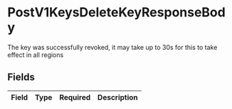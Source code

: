 # PostV1KeysDeleteKeyResponseBody

The key was successfully revoked, it may take up to 30s for this to take effect in all regions


## Fields

| Field       | Type        | Required    | Description |
| ----------- | ----------- | ----------- | ----------- |